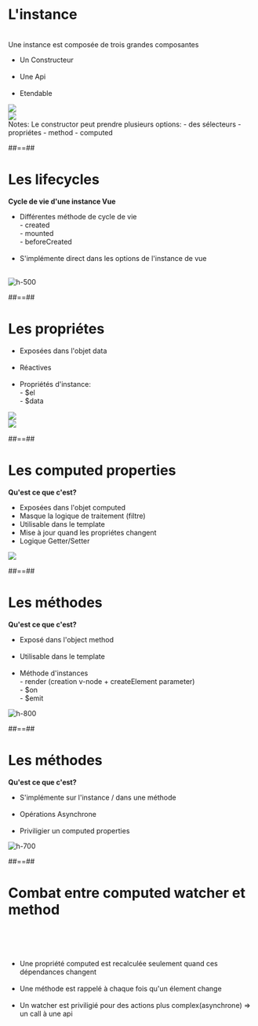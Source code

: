 <!-- .slide: class="sfeir-basic-slide" -->
# L'instance
<br>
<span>Une instance est composée de trois grandes composantes</span><br>
<div class="flex-row">
    <div>
        <ul>
            <li>Un Constructeur</li><br>
            <li>Une Api</li><br>
            <li>Etendable</li>
        </ul>
    </div>
    <div>
        <div>
            <img src="assets/images/school/vue-instance/constructor.png">
        </div>
        <div>
            <img src="assets/images/school/vue-instance/extend.png">
        </div>
    </div>
</div>
Notes:
Le constructor peut prendre plusieurs options:
 - des sélecteurs
 - propriétes
 - method
 - computed

##==##

<!-- .slide: class="sfeir-basic-slide" -->
# Les lifecycles
<span class="center"><strong>Cycle de vie d'une instance Vue</strong></span><br>
<div class="flex-row">
  <div>
      <ul>
          <li>Différentes méthode de cycle de vie<br>
              - created<br>
              - mounted<br>
              - beforeCreated<br>
          </li><br>
          <li>S'implémente direct dans les options de l'instance de vue</li><br>
      </ul>
  </div>
  <div>
      <img alt="h-500" src="assets/images/school/vue-instance/lifecycle.png">
  </div>
</div>


##==##

<!-- .slide: class="sfeir-basic-slide" -->
# Les propriétes
<div class="flex-row">
    <div>
        <ul>
            <li>Exposées dans l'objet data</li><br>
            <li>Réactives</li><br>
            <li>Propriétés d'instance:<br>
                - $el<br>
                - $data<br>
            </li>
        </ul>
    </div>
    <div>
        <div>
            <img src="assets/images/school/vue-instance/properties.png">
        </div>
        <div>
            <img src="assets/images/school/vue-instance/access_properties.png">
        </div>
    </div>
</div>

##==##

<!-- .slide: class="sfeir-basic-slide" -->
# Les computed properties
<span class="center"><strong>Qu'est ce que c'est?</strong></span>
<div class="flex-row">
    <div>
        <ul>
            <li>Exposées dans l'objet computed</li>
            <li>Masque la logique de traitement (filtre)</li>
            <li>Utilisable dans le template</li>
            <li>Mise à jour quand les propriétes changent</li>
            <li>Logique Getter/Setter</li>
        </ul>
    </div>
    <div>
        <img src="assets/images/school/vue-instance/computed.png">
    </div>
</div>

##==##

<!-- .slide: class="sfeir-basic-slide" -->
# Les méthodes
<span class="center"><strong>Qu'est ce que c'est? </strong></span>
<div class="flex-row">
    <div>
        <ul>
            <li>Exposé dans l'object method</li><br>
            <li>Utilisable dans le template</li><br>
            <li>Méthode d'instances<br>
              - render (creation v-node + createElement parameter)<br>
              - $on<br>
              - $emit<br>
            </li>
        </ul>
    </div>
    <div>
        <img alt="h-800" src="assets/images/school/vue-instance/methods.png">
    </div>
</div>

##==##

<!-- .slide: class="sfeir-basic-slide" -->
# Les méthodes
<span class="center"><strong>Qu'est ce que c'est? </strong></span>
<div class="flex-row">
    <div>
        <ul>
            <li>S'implémente sur l'instance / dans une méthode</li><br>
            <li>Opérations Asynchrone</li><br>
            <li>Priviligier un computed properties<br>
            </li>
        </ul>
    </div>
    <div>
        <img alt="h-700" src="assets/images/school/vue-instance/watchers.png">
    </div>
</div>

##==##
<!-- .slide: class="sfeir-basic-slide" -->
# Combat entre computed watcher et method
<br><br><br>
<ul>
    <li>Une propriété computed est recalculée seulement quand ces dépendances changent</li><br>
    <li>Une méthode est rappelé à chaque fois qu'un élement change</li><br>
    <li>Un watcher est priviligié pour des actions plus complex(asynchrone) => un call à une api</li><br>
</ul>